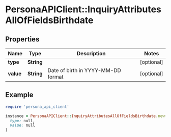 # PersonaAPIClient::InquiryAttributesAllOfFieldsBirthdate

## Properties

| Name | Type | Description | Notes |
| ---- | ---- | ----------- | ----- |
| **type** | **String** |  | [optional] |
| **value** | **String** | Date of birth in YYYY-MM-DD format | [optional] |

## Example

```ruby
require 'persona_api_client'

instance = PersonaAPIClient::InquiryAttributesAllOfFieldsBirthdate.new(
  type: null,
  value: null
)
```

